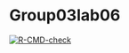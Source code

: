 # Group03lab06
<!-- badges: start -->
[![R-CMD-check](https://github.com/brini581/Group03lab06/actions/workflows/R-CMD-check.yaml/badge.svg)](https://github.com/brini581/Group03lab06/actions/workflows/R-CMD-check.yaml)
<!-- badges: end -->
